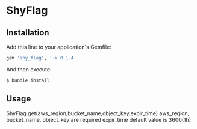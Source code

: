 # ShyFlag

## Installation

Add this line to your application's Gemfile:

```ruby
gem 'shy_flag', '~> 0.1.4'
```

And then execute:

    $ bundle install

## Usage

  ShyFlag.get(aws_region,bucket_name,object_key,expir_time)
  aws_region, bucket_name, object_key are required
  expir_time default value is 3600(1h)

